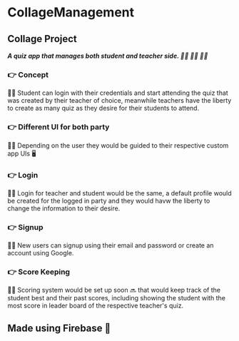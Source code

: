 # CollageManagement
## Collage Project
***A quiz app that manages both student and teacher side. 🧑‍🎓 👨‍🏫 👩‍🏫***

### 👉  Concept
💁‍♀️  Student can login with their credentials and start attending the quiz that was created by their teacher of choice,
meanwhile teachers have the liberty to create as many quiz as they desire for their students to attend.

### 👉 Different UI for both party
💁‍♀️ Depending on the user they would be guided to their respective custom app UIs 🖥️  

### 👉 Login
💁‍♀️ Login for teacher and student would be the same, a default profile would be created for the logged in party 
and they would havw the liberty to change the information to their desire.

### 👉 Signup
💁‍♀️ New users can signup using their email and password or create an account using Google.

### 👉  Score Keeping
💁‍♀️ Scoring system would be set up soon 🔜 that would keep track of the student best and their past scores,
including showing the student with the most score in leader board of the respective teacher's quiz.

## Made using Firebase 🦊 ##
